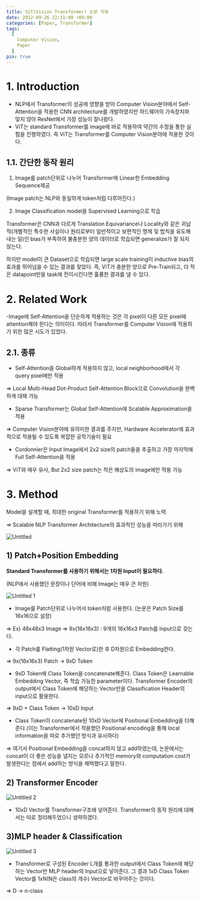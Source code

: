 ```yaml
---
title: ViT(Vision Transformer) 논문 리뷰
date: 2022-09-26 22:11:00 +09:00
categories: [Paper, Transformer]
tags:
  [
    Computer Vision,
    Paper
  ]
pin: true
---
```


# 1. Introduction

- NLP에서 Transformer의 성공에 영향을 받아 Computer Vision분야에서 Self-Attention을 적용한 CNN architecture를 개발하였지만 하드웨어의 가속장치와 맞지 않아 ResNet에서 가장 성능이 잘나왔다.
- ViT는 standard Transformer를 image에 바로 적용하여 약간의 수정을 통한 실험을 진행하였다. 즉 ViT는 Transformer를 Computer Vision분야에 적용한 것이다.

## 1.1. 간단한 동작 원리

1) Image를 patch단위로 나누어 Transformer에 Linear한 Embedding Sequence제공

(Image patch는 NLP와 동일하게 token처럼 다루어진다.)

2) Image Classification model을 Supervised Learning으로 학습

Transformer은 CNN과 다르게 Translation Equivariance나 Locality와 같은 귀납적(개별적인 특수한 사실이나 원리로부터 일반적이고 보편적인 명제 및 법칙을 유도해 내는 일)인 bias가 부족하여 불충분한 양의 데이터로 학습되면 generalize가 잘 되지 않는다.

하지만 model이 큰 Dataset으로 학습되면 large scale training이 inductive bias의 효과를 뛰어넘을 수 있는 결과를 찾았다. 즉, ViT가 충분한 양으로 Pre-Train되고, 더 적은 datapoint만을 task에 전이시킨다면 훌륭한 결과를 낼 수 있다.

# 2. Related Work

-Image에 Self-Attention을 단순하게 적용하는 것은 각 pixel이 다른 모든 pixel에 attention해야 한다는 의미이다. 따라서 Transformer를 Computer Vision에 적용하기 위한 많은 시도가 있었다.

## 2.1. 종류

- Self-Attention을 Global하게 적용하지 않고, local neighborhood에서 각 query pixel에만 적용

⇒ Local Multi-Head Dot-Product Self-Attention Block으로 Convolution을 완벽하게 대체 가능

- Sparse Transformer는 Global Self-Attention에 Scalable Approximation을 적용

⇒ Computer Vision분야에 유의미한 결과를 주지만, Hardware Accelerator에 효과적으로 적용될 수 있도록 복잡한 공학기술이 필요

- Cordonnier은 Input Image에서 2x2 size의 patch들을 추출하고 가장 마지막에 Full Self-Attention을 적용

⇒ ViT와 매우 유사, But 2x2 size patch는 작은 해상도의 image에만 적용 가능

# 3. Method

Model을 설계할 때, 최대한 original Transformer를 적용하기 위해 노력

⇒ Scalable NLP Transformer Architecture의 효과적인 성능을 따라가기 위해

![Untitled](https://github.com/gihuni99/gihuni99.github.io/assets/90080065/ed497e2b-c3dc-476d-9450-1bcf5647d713)

## 1) Patch+Position Embedding

**Standard Transformer를 사용하기 위해서는 1차원 Input이 필요하다.**

(NLP에서 사용했던 문장이나 단어에 비해 Image는 매우 큰 차원)

![Untitled 1](https://github.com/gihuni99/gihuni99.github.io/assets/90080065/d566cb77-cb9b-4d7e-9087-1ee1837afa62)

- Image를 Patch단위로 나누어서 token처럼 사용한다. (논문은 Patch Size를 16x16으로 설정)

⇒ Ex) 48x48x3 Image ⇒ 9x(16x16x3) : 9개의 16x16x3 Patch를 Input으로 갖는다.

- 각 Patch를 Flatting(1차원 Vector로)한 후 D차원으로 Embedding한다.

⇒  9x(16x16x3) Patch → 9xD Token

- 9xD Token에 Class Token을 concatenate해준다. Class Token은 Learnable Embedding Vector, 즉 학습 가능한 parameter이다. Transformer Encoder의 output에서 Class Token에 해당하는 Vector만을 Classification Header의 input으로 활용한다.

⇒ 9xD + Class Token → 10xD Input

- Class Token이 concatenate된 10xD Vector에 Positional Embedding을 더해준다.(이는 Transformer에서 적용했던 Positional encoding을 통해 local information을 따로 추가했던 방식과 유사하다)

⇒ 여기서 Positional Embedding을 concat하지 않고 add하였는데, 논문에서는 concat이 더 좋은 성능을 낼지는 모르나 추가적인 memory와 computation cost가 발생한다는 점에서 add하는 방식을 채택했다고 말한다.

## 2) Transformer Encoder

![Untitled 2](https://github.com/gihuni99/gihuni99.github.io/assets/90080065/c667eadf-fe80-464f-8e3c-957178b6228b)

- 10xD Vector를 Transformer구조에 넣어준다.  Transformer의 동작 원리에 대해서는 따로 정리해두었으니 생략하겠다.

## 3)MLP header & Classification

![Untitled 3](https://github.com/gihuni99/gihuni99.github.io/assets/90080065/85da967d-3665-45f9-943d-3345d5e1c1bf)

- Transformer로 구성된 Encoder L개를 통과한 output에서 Class Token에 해당하는 Vector만 MLP header의 Input으로 넣어준다. 그 결과 1xD Class Token Vector를 1xN(N은 class의 개수) Vector로 바꾸어주는 것이다.

⇒ D → n-class

